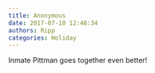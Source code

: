 ```yaml
---
title: Anonymous
date: 2017-07-10 12:48:34
authors: Ripp
categories: Holiday
---
```


 Inmate Pittman goes together even better!